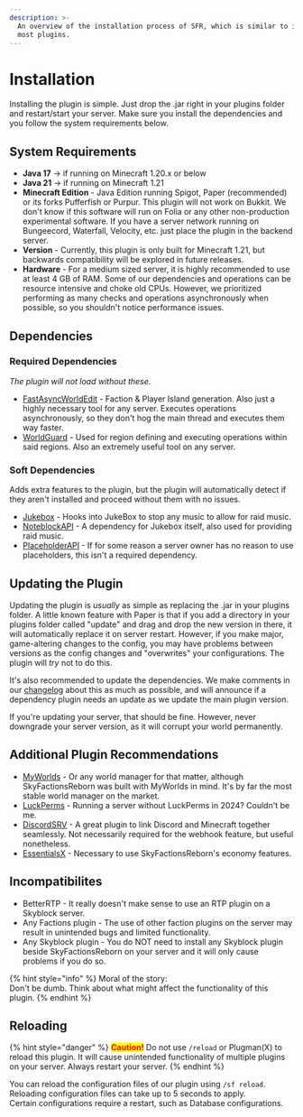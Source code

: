 ```yaml
---
description: >-
  An overview of the installation process of SFR, which is similar to installing
  most plugins.
---
```


# Installation

Installing the plugin is simple. Just drop the .jar right in your plugins folder and restart/start your server. Make sure you install the dependencies and you follow the system requirements below.

## System Requirements

* **Java 17** -> if running on Minecraft 1.20.x or below
* **Java 21** -> if running on Minecraft 1.21
* **Minecraft Edition** - Java Edition running Spigot, Paper (recommended) or its forks Pufferfish or Purpur. This plugin will not work on Bukkit. We don't know if this software will run on Folia or any other non-production experimental software. If you have a server network running on Bungeecord, Waterfall, Velocity, etc. just place the plugin in the backend server.
* **Version** - Currently, this plugin is only built for Minecraft 1.21, but backwards compatibility will be explored in future releases.
* **Hardware** - For a medium sized server, it is highly recommended to use at least 4 GB of RAM. Some of our dependencies and operations can be resource intensive and choke old CPUs. However, we prioritized performing as many checks and operations asynchronously when possible, so you shouldn't notice performance issues.

## Dependencies

### Required Dependencies

_The plugin will not load without these._

* [FastAsyncWorldEdit](https://github.com/IntellectualSites/FastAsyncWorldEdit/) - Faction & Player Island generation. Also just a highly necessary tool for any server. Executes operations asynchronously, so they don't hog the main thread and executes them way faster.
* [WorldGuard](https://github.com/EngineHub/WorldGuard) - Used for region defining and executing operations within said regions. Also an extremely useful tool on any server.

### Soft Dependencies

Adds extra features to the plugin, but the plugin will automatically detect if they aren't installed and proceed without them with no issues.

* [Jukebox](https://github.com/SkytAsul/JukeBox) - Hooks into JukeBox to stop any music to allow for raid music.
* [NoteblockAPI](https://github.com/koca2000/NoteBlockAPI) - A dependency for Jukebox itself, also used for providing raid music.
* [PlaceholderAPI](https://github.com/koca2000/NoteBlockAPI) - If for some reason a server owner has no reason to use placeholders, this isn't a required dependency.

## Updating the Plugin

Updating the plugin is _usually_ as simple as replacing the .jar in your plugins folder. A little known feature with Paper is that if you add a directory in your plugins folder called "update" and drag and drop the new version in there, it will automatically replace it on server restart. However, if you make major, game-altering changes to the config, you may have problems between versions as the config changes and "overwrites" your configurations. The plugin will _try_ not to do this.

It's also recommended to update the dependencies. We make comments in our [changelog](https://discord.com/channels/1252801398601420852/1253064708530110484) about this as much as possible, and will announce if a dependency plugin needs an update as we update the main plugin version.

If you're updating your server, that should be fine. However, never downgrade your server version, as it will corrupt your world permanently.

## Additional Plugin Recommendations

* [MyWorlds](https://github.com/bergerhealer/MyWorlds) - Or any world manager for that matter, although SkyFactionsReborn was built with MyWorlds in mind. It's by far the most stable world manager on the market.
* [LuckPerms](https://luckperms.net/download) - Running a server without LuckPerms in 2024? Couldn't be me.
* [DiscordSRV](https://github.com/DiscordSRV/DiscordSRV) - A great plugin to link Discord and Minecraft together seamlessly. Not necessarily required for the webhook feature, but useful nonetheless.
* [EssentialsX](https://github.com/EssentialsX/Essentials) - Necessary to use SkyFactionsReborn's economy features.

## Incompatibilites

* BetterRTP - It really doesn't make sense to use an RTP plugin on a Skyblock server.
* Any Factions plugin - The use of other faction plugins on the server may result in unintended bugs and limited functionality.
* Any Skyblock plugin - You do NOT need to install any Skyblock plugin beside SkyFactionsReborn on your server and it will only cause problems if you do so.

{% hint style="info" %}
Moral of the story:\
Don't be dumb. Think about what might affect the functionality of this plugin.
{% endhint %}

## Reloading

{% hint style="danger" %}
<mark style="color:red;">**Caution!**</mark> Do not use `/reload` or Plugman(X) to reload this plugin. It will cause unintended functionality of multiple plugins on your server. Always restart your server.
{% endhint %}

You can reload the configuration files of our plugin using `/sf reload`. Reloading configuration files can take up to 5 seconds to apply.\
Certain configurations require a restart, such as Database configurations.
